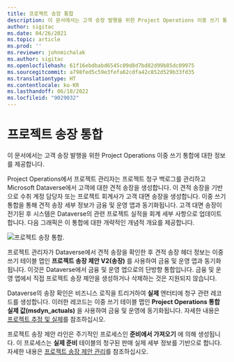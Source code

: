 ```yaml
---
title: 프로젝트 송장 통합
description: 이 문서에서는 고객 송장 발행을 위한 Project Operations 이중 쓰기 통합에 대한 정보를 제공합니다.
author: sigitac
ms.date: 04/26/2021
ms.topic: article
ms.prod: ''
ms.reviewer: johnmichalak
ms.author: sigitac
ms.openlocfilehash: 61f16ebdbabd6545c09d8d7bd82d99b85dc09975
ms.sourcegitcommit: a798fed5c59e3fefa62cdfa42c852d529b33fd35
ms.translationtype: HT
ms.contentlocale: ko-KR
ms.lasthandoff: 06/18/2022
ms.locfileid: "9029032"
---
```

# <a name="project-invoice-integration"></a>프로젝트 송장 통합

이 문서에서는 고객 송장 발행을 위한 Project Operations 이중 쓰기 통합에 대한 정보를 제공합니다.

Project Operations에서 프로젝트 관리자는 프로젝트 청구 백로그를 관리하고 Microsoft Dataverse에서 고객에 대한 견적 송장을 생성합니다. 이 견적 송장을 기반으로 수취 계정 담당자 또는 프로젝트 회계사가 고객 대면 송장을 생성합니다. 이중 쓰기 통합을 통해 견적 송장 세부 정보가 금융 및 운영 앱과 동기화됩니다. 고객 대면 송장이 전기된 후 시스템은 Dataverse의 관련 프로젝트 실적을 회계 세부 사항으로 업데이트합니다. 다음 그래픽은 이 통합에 대한 개략적인 개념적 개요를 제공합니다.

   ![프로젝트 송장 통합.](./media/DW5Invoicing.png)

프로젝트 관리자가 Dataverse에서 견적 송장을 확인한 후 견적 송장 헤더 정보는 이중 쓰기 테이블 맵인 **프로젝트 송장 제안 V2(송장)** 를 사용하여 금융 및 운영 앱과 동기화됩니다. 이것은 Dataverse에서 금융 및 운영 앱으로의 단방향 통합입니다. 금융 및 운영 앱에서 직접 프로젝트 송장 제안을 생성하거나 삭제하는 것은 지원되지 않습니다.

Dataverse의 송장 확인은 비즈니스 로직을 트리거하여 **실제** 엔터티에 청구 관련 레코드를 생성합니다. 이러한 레코드는 이중 쓰기 테이블 맵인 **Project Operations 통합 실제 값(msdyn\_actuals)** 을 사용하여 금융 및 운영에 동기화됩니다. 자세한 내용은 [프로젝트 추정 및 실제](resource-dual-write-estimates-actuals.md)를 참조하십시오. 

프로젝트 송장 제안 라인은 주기적인 프로세스인 **준비에서 가져오기** 에 의해 생성됩니다. 이 프로세스는 **실제 준비** 테이블의 청구된 판매 실제 세부 정보를 기반으로 합니다. 자세한 내용은 [프로젝트 송장 제안 관리](../invoicing/format-update-project-invoice-proposals.md#create-project-invoice-proposals)를 참조하십시오. 
